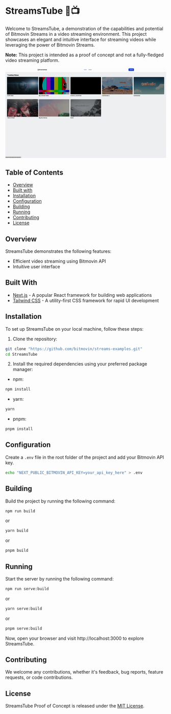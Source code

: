 # StreamsTube 🌊📺

Welcome to StreamsTube, a demonstration of the capabilities and potential of Bitmovin Streams in a video streaming environment. This project showcases an elegant and intuitive interface for streaming videos while leveraging the power of Bitmovin Streams.

**Note:** This project is intended as a proof of concept and not a fully-fledged video streaming platform. 

![StreamsTube demo](demo.gif)

## Table of Contents

- [Overview](#overview)
- [Built with](#built-with)
- [Installation](#installation)
- [Configuration](#configuration)
- [Building](#building)
- [Running](#running)
- [Contributing](#contributing)
- [License](#license)

## Overview

StreamsTube demonstrates the following features:

- Efficient video streaming using Bitmovin API
- Intuitive user interface

## Built With

- [Next.js](https://nextjs.org/) - A popular React framework for building web applications
- [Tailwind CSS](https://tailwindcss.com/) - A utility-first CSS framework for rapid UI development


## Installation

To set up StreamsTube on your local machine, follow these steps:

1. Clone the repository:

```sh
git clone "https://github.com/bitmovin/streams-examples.git"
cd StreamsTube 
```

2. Install the required dependencies using your preferred package manager:

- npm:

```sh
npm install
```

- yarn:

```sh
yarn
```

- pnpm:

```sh
pnpm install
```

## Configuration

Create a `.env` file in the root folder of the project and add your Bitmovin API key.

```sh
echo "NEXT_PUBLIC_BITMOVIN_API_KEY=your_api_key_here" > .env
```

## Building

Build the project by running the following command:

```sh
npm run build
```

or

```sh
yarn build
```

or

```sh
pnpm build
```

## Running

Start the server by running the following command:

```sh
npm run serve:build
```

or

```sh
yarn serve:build
```

or

```sh
pnpm serve:build
```

Now, open your browser and visit http://localhost:3000 to explore StreamsTube. 


## Contributing

We welcome any contributions, whether it's feedback, bug reports, feature requests, or code contributions.

## License

StreamsTube Proof of Concept is released under the [MIT License](LICENSE).
